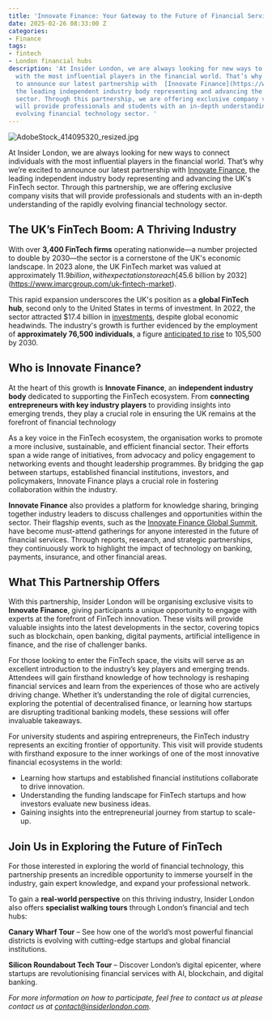 ```yaml
---
title: 'Innovate Finance: Your Gateway to the Future of Financial Services'
date: 2025-02-26 08:33:00 Z
categories:
- Finance
tags:
- fintech
- London financial hubs
description: 'At Insider London, we are always looking for new ways to connect individuals
  with the most influential players in the financial world. That’s why we’re excited
  to announce our latest partnership with  [Innovate Finance](https://www.innovatefinance.com/),
  the leading independent industry body representing and advancing the UK''s FinTech
  sector. Through this partnership, we are offering exclusive company visits that
  will provide professionals and students with an in-depth understanding of the rapidly
  evolving financial technology sector. '
---
```


![AdobeStock_414095320_resized.jpg](/uploads/AdobeStock_414095320_resized.jpg)

At Insider London, we are always looking for new ways to connect individuals with the most influential players in the financial world. That’s why we’re excited to announce our latest partnership with  [Innovate Finance](https://www.innovatefinance.com/), the leading independent industry body representing and advancing the UK's FinTech sector. Through this partnership, we are offering exclusive company visits that will provide professionals and students with an in-depth understanding of the rapidly evolving financial technology sector. 

## The UK’s FinTech Boom: A Thriving Industry

With over **3,400 FinTech firms** operating nationwide—a number projected to double by 2030—the sector is a cornerstone of the UK's economic landscape. In 2023 alone, the UK FinTech market was valued at approximately $11.9 billion, with expectations to reach [$45.6 billion by 2032](https://www.imarcgroup.com/uk-fintech-market).

This rapid expansion underscores the UK's position as a **global FinTech hub**, second only to the United States in terms of investment. In 2022, the sector attracted $17.4 billion in [investments](https://www.trade.gov/country-commercial-guides/united-kingdom-financial-technology-fintech), despite global economic headwinds. The industry's growth is further evidenced by the employment of **approximately 76,500 individuals**, a figure [anticipated to rise](https://www.great.gov.uk/international/investment/sectors/fintech/) to 105,500 by 2030. 


## Who is Innovate Finance?  

At the heart of this growth is **Innovate Finance**, an **independent industry body** dedicated to supporting the FinTech ecosystem. From **connecting entrepreneurs with key industry players** to providing insights into emerging trends, they play a crucial role in ensuring the UK remains at the forefront of financial technology

As a key voice in the FinTech ecosystem, the organisation works to promote a more inclusive, sustainable, and efficient financial sector. Their efforts span a wide range of initiatives, from advocacy and policy engagement to networking events and thought leadership programmes. By bridging the gap between startups, established financial institutions, investors, and policymakers, Innovate Finance plays a crucial role in fostering collaboration within the industry.    

**Innovate Finance** also provides a platform for knowledge sharing, bringing together industry leaders to discuss challenges and opportunities within the sector. Their flagship events, such as the [Innovate Finance Global Summit](https://youtu.be/50hBPx2pBjc), have become must-attend gatherings for anyone interested in the future of financial services. Through reports, research, and strategic partnerships, they continuously work to highlight the impact of technology on banking, payments, insurance, and other financial areas.  

## What This Partnership Offers  

With this partnership, Insider London will be organising exclusive visits to **Innovate Finance**, giving participants a unique opportunity to engage with experts at the forefront of FinTech innovation. These visits will provide valuable insights into the latest developments in the sector, covering topics such as blockchain, open banking, digital payments, artificial intelligence in finance, and the rise of challenger banks.  

For those looking to enter the FinTech space, the visits will serve as an excellent introduction to the industry’s key players and emerging trends. Attendees will gain firsthand knowledge of how technology is reshaping financial services and learn from the experiences of those who are actively driving change. Whether it’s understanding the role of digital currencies, exploring the potential of decentralised finance, or learning how startups are disrupting traditional banking models, these sessions will offer invaluable takeaways.  

For university students and aspiring entrepreneurs, the FinTech industry represents an exciting frontier of opportunity. This visit will provide students with firsthand exposure to the inner workings of one of the most innovative financial ecosystems in the world:

* Learning how startups and established financial institutions collaborate to drive innovation.
* Understanding the funding landscape for FinTech startups and how investors evaluate new business ideas.
* Gaining insights into the entrepreneurial journey from startup to scale-up.

## Join Us in Exploring the Future of FinTech  

For those interested in exploring the world of financial technology, this partnership presents an incredible opportunity to immerse yourself in the industry, gain expert knowledge, and expand your professional network. 

To gain a **real-world perspective** on this thriving industry, Insider London also offers **specialist walking tours** through London’s financial and tech hubs:  

**Canary Wharf Tour** – See how one of the world’s most powerful financial districts is evolving with cutting-edge startups and global financial institutions.  

**Silicon Roundabout Tech Tour** – Discover London’s digital epicenter, where startups are revolutionising financial services with AI, blockchain, and digital banking.  

*For more information on how to participate, feel free to contact us at please contact us at [contact@insiderlondon.com](mailto:contact@insiderlondon.com).*  
